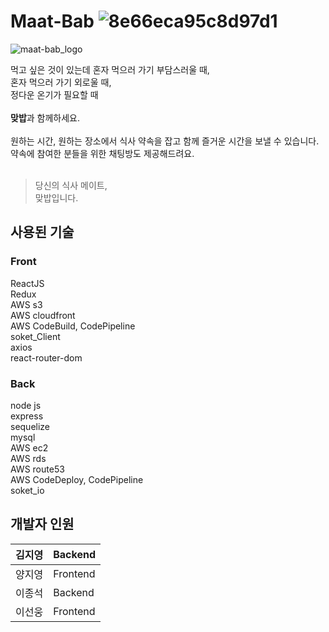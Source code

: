 
# Maat-Bab ![8e66eca95c8d97d1](https://user-images.githubusercontent.com/81890240/140760183-bbd017d5-30cc-49a8-a9b5-6972e06e3e0d.png)

![maat-bab_logo](https://user-images.githubusercontent.com/81890240/140764361-ef2991a3-3985-4cf2-92f1-4e895b4368a2.jpg)


먹고 싶은 것이 있는데 혼자 먹으러 가기 부담스러울 때, <br />
혼자 먹으러 가기 외로울 때, <br />
정다운 온기가 필요할 때 <br /><br />
**맞밥**과 함께하세요. <br /><br />
원하는 시간, 원하는 장소에서 식사 약속을 잡고 함께 즐거운 시간을 보낼 수 있습니다. <br />
약속에 참여한 분들을 위한 채팅방도 제공해드려요. <br /><br />
> 당신의 식사 메이트,<br /> 맞밥입니다.<br />

## 사용된 기술
### Front
ReactJS <br />
Redux <br />
AWS s3 <br />
AWS cloudfront <br />
AWS CodeBuild, CodePipeline <br />
soket_Client <br />
axios <br />
react-router-dom <br />

### Back
node js <br />
express <br />
sequelize <br />
mysql <br />
AWS ec2 <br />
AWS rds <br />
AWS route53 <br />
AWS CodeDeploy, CodePipeline <br />
soket_io <br />

## 개발자 인원
  | 김지영 | Backend |
  | --- | --- |
  | 양지영 | Frontend |
  | 이종석 | Backend |
  | 이선웅 | Frontend |
